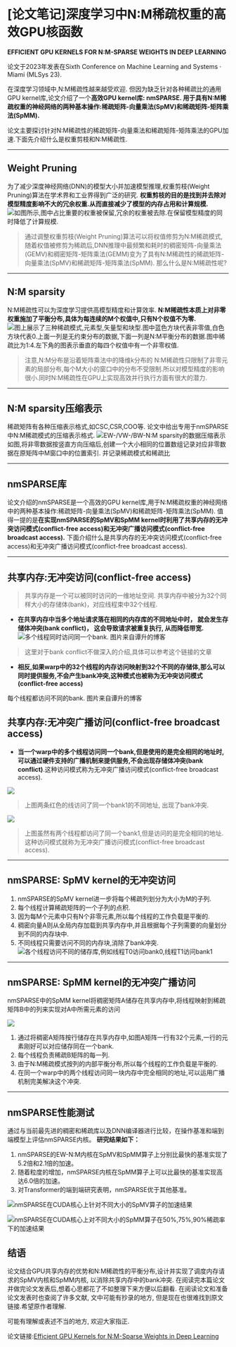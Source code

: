 # [论文笔记]深度学习中N:M稀疏权重的高效GPU核函数
**EFFICIENT GPU KERNELS FOR N:M-SPARSE WEIGHTS IN DEEP LEARNING**

论文于2023年发表在Sixth Conference on Machine Learning and Systems · Miami (MLSys 23).

在深度学习领域中,N:M稀疏性越来越受欢迎. 但因为缺乏针对各种稀疏比的通用GPU kernel库,论文介绍了一个**高效GPU kernel库: nmSPARSE. 用于具有N:M稀疏权重的神经网络的两种基本操作:稀疏矩阵-向量乘法(SpMV)和稀疏矩阵-矩阵乘法(SpMM).**

论文主要探讨针对N:M稀疏性的稀疏矩阵-向量乘法和稀疏矩阵-矩阵乘法的GPU加速.下面先介绍什么是权重剪枝和N:M稀疏性.

***

## Weight Pruning
为了减少深度神经网络(DNN)的模型大小并加速模型推理,权重剪枝(Weight Pruning)算法在学术界和工业界得到广泛的研究.
**权重剪枝的目的是找到并去除对模型精度影响不大的冗余权重.从而直接减少了模型的内存占用和计算规模.**
![如图所示,图中占比重要的权重被保留,冗余的权重被去除.在保留模型精度的同时降低了计算规模.](/img/[论文笔记]深度学习中NM稀疏权重的高效GPU核函数/稀疏剪枝.png)
> 通过调整权重剪枝(Weight Pruning)算法可以将权值修剪为N:M稀疏模式,随着权值被修剪为稀疏后,DNN推理中最频繁和耗时的稠密矩阵-向量乘法(GEMV)和稠密矩阵-矩阵乘法(GEMM)变为了具有N:M稀疏性的稀疏矩阵-向量乘法(SpMV)和稀疏矩阵-矩阵乘法(SpMM). 那么什么是N:M稀疏性呢?

***

## N:M sparsity
N:M稀疏性可以为深度学习提供高模型精度和计算效率.
**N:M稀疏性本质上对非零权重施加了平衡分布,具体为每连续的M个权值中,只有N个权值不为零.**
![图上展示了三种稀疏模式,元素型,矢量型和块型.图中蓝色方块代表非零值,白色方块代表0.上面一列是无约束分布的数据,下面一列是N:M平衡分布的数据.图中稀疏比为1:4.左下角的图表示垂直的每四个权值中有一个非零权值.](/img/[论文笔记]深度学习中NM稀疏权重的高效GPU核函数/三种NM稀疏模式.png)
> 注意,N:M分布是沿着矩阵乘法中的降维k分布的
N:M稀疏性只限制了非零元素的局部分布,每个M大小的窗口中的分布不受限制.所以对模型精度的影响很小.同时N:M稀疏性在GPU上实现高效并行执行方面有很大的潜力.

***

## N:M sparsity压缩表示
稀疏矩阵有各种压缩表示格式,如CSC,CSR,COO等.
论文中给出专用于nmSPARSE中N:M稀疏模式的压缩表示格式.
![EW-/VW-/BW-N:M sparsity的数据压缩表示](/img/[论文笔记]深度学习中NM稀疏权重的高效GPU核函数/NM稀疏模式的压缩表示格式.png)
如图,将非零数据按竖直方向压缩后,创建一个大小相同的位置数组记录对应非零数据在原矩阵中M窗口中的位置索引. 并记录稀疏模式和稀疏比

***

## nmSPARSE库
论文介绍的nmSPARSE是一个高效的GPU kernel库,用于N:M稀疏权重的神经网络中的两种基本操作:稀疏矩阵-向量乘法(SpMV)和稀疏矩阵-矩阵乘法(SpMM).
值得一提的是**在实现nmSPARSE的SpMV和SpMM kernel时利用了共享内存的无冲突访问模式(conflict-free access)和无冲突广播访问模式(conflict-free broadcast access).**
下面介绍什么是共享内存的无冲突访问模式(conflict-free access)和无冲突广播访问模式(conflict-free broadcast access).

***

## 共享内存:无冲突访问(conflict-free access)
> 共享内存是一个可以被同时访问的一维地址空间.
> 共享内存中被分为32个同样大小的存储体(bank)，对应线程束中32个线程.
- **在共享内存中当多个地址请求落在相同的内存库的不同地址中时， 就会发生存储体冲突(bank conflict)， 这会导致请求被重复执行, 从而降低带宽.**
![多个线程同时访问同一个bank. 图片来自谭升的博客](/img/[论文笔记]深度学习中NM稀疏权重的高效GPU核函数/多个线程同时访问同一个bank(bank_conflict).png)
> 这里对于bank conflict不做深入的介绍,具体可以参考这个链接的文章
- **相反,如果warp中的32个线程的内存访问映射到32个不同的存储体,那么可以同时提供服务,不会产生bank冲突,这种模式也被称为无冲突访问模式(conflict-free access)**

每个线程都访问不同的bank. 图片来自谭升的博客

## 共享内存:无冲突广播访问(conflict-free broadcast access)

- **当一个warp中的多个线程访问同一个bank,但是使用的是完全相同的地址时,可以通过硬件支持的广播机制来提供服务,不会出现存储体冲突(bank conflict)**.这种访问模式称为无冲突广播访问模式(conflict-free broadcast access).

![](/img/[论文笔记]深度学习中NM稀疏权重的高效GPU核函数/两个线程访问相同的bank.png)
> 上图两条红色的线访问了同一个bank1的不同地址, 出现了bank冲突.

![](/img/[论文笔记]深度学习中NM稀疏权重的高效GPU核函数/两个线程访问相同bank的相同地址.png)
> 上图虽然有两个线程都访问了同一个bank1,但是访问的是完全相同的地址.这种访问模式就称为无冲突广播访问模式(conflict-free broadcast access).

***

## nmSPARSE: SpMV kernel的无冲突访问
1. nmSPARSE的SpMV kernel进一步将每个稀疏列划分为大小为M的子列. 
2. 每个线程计算稀疏矩阵的一个子列的点积.
3. 因为每M个元素中只有N个非零元素,所以每个线程的工作负载是平衡的.
4. 稠密向量A则从全局内存加载到共享内存中,并且根据每个子列需要的向量划分到不同的内存块中.
5. 不同线程只需要访问不同的内存块,消除了bank冲突.
![各个线程访问不同的储存库,例如线程T0访问bank0,线程T1访问bank1](/img/[论文笔记]深度学习中NM稀疏权重的高效GPU核函数/nmSPARSE_SpMV.png)

***

## nmSPARSE: SpMM kernel的无冲突广播访问
nmSPARSE中的SpMM kernel将稠密矩阵A储存在共享内存中,将线程映射到稀疏矩阵B中的列来实现对A中所需元素的访问

![](/img/[论文笔记]深度学习中NM稀疏权重的高效GPU核函数/nmSPARSE_SpMM.png)
1. 通过将稠密A矩阵按行储存在共享内存中,如图A矩阵一行有32个元素,一行的元素刚好可以对应储存同在一个bank.
2. 每个线程负责稀疏B矩阵的每一列.
3. 由于N:M稀疏模式按列的内部平衡分布,所以每个线程的工作负载是平衡的. 
4. 在同一个warp中的两个线程访问同一块内存中完全相同的地址,可以运用广播机制完美解决这个冲突.

***

## nmSPARSE性能测试
通过与当前最先进的稠密和稀疏库以及DNN编译器进行比较，在操作基准和端到端模型上评估nmSPARSE内核。
**研究结果如下：**
1. nmSPARSE的EW-N:M内核在SpMV和SpMM算子上分别比最快的基准实现了5.2倍和2.1倍的加速。
2. 随着粒度的增加，nmSPARSE内核在SpMM算子上可以比最快的基准实现高达6.0倍的加速。
3. 对Transformer的端到端研究表明，nmSPARSE优于其他基准。

![nmSPARSE在CUDA核心上针对不同大小的SpMV算子的加速结果](/img/[论文笔记]深度学习中NM稀疏权重的高效GPU核函数/nmSPARSE在CUDA核心上针对不同大小的SpMV算子的加速结果.png)

![nmSPARSE在CUDA核心上对不同大小的SpMM算子在50%,75%,90%稀疏率下的加速结果](/img/[论文笔记]深度学习中NM稀疏权重的高效GPU核函数/nmSPARSE在CUDA核心上对不同大小的SpMM算子在50%25,75%25,90%25稀疏率下的加速结果.png)

## 结语
论文结合GPU共享内存的优势和N:M稀疏性的平衡分布,设计并实现了调度内存请求的SpMV内核和SpMM内核, 以消除共享内存中的bank冲突.
在阅读完本篇论文并做完论文发表后,想着心思都花了不如整理下来方便以后翻看.
在阅读论文和准备论文发表时也查阅了许多文献, 文中可能有抄录的地方, 但是现在也很难找到原文链接.希望原作者理解.

可能有理解或表述不当的地方, 欢迎大家指正.

论文链接:[Efficient GPU Kernels for N:M-Sparse Weights in Deep Learning](https://proceedings.mlsys.org/paper_files/paper/2023/hash/a10deb4d5227a8ea307ea8ff3cb712f4-Abstract-mlsys2023.html)